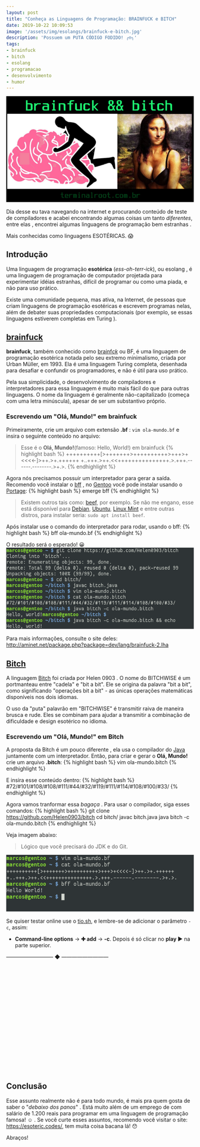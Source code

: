 ```yaml
---
layout: post
title: "Conheça as Linguagens de Programação: BRAINFUCK e BITCH"
date: 2019-10-22 10:09:53
image: '/assets/img/esolangs/brainfuck-e-bitch.jpg'
description: 'Possuem um PUTA CÓDIGO FODIDO! ╭∩╮'
tags:
- brainfuck
- bitch
- esolang
- programacao
- desenvolvimento
- humor
---
```


[![BRAINFUCK e BITCH](/assets/img/esolangs/brainfuck-e-bitch.jpg)](/assets/img/esolangs/brainfuck-e-bitch.jpg)

Dia desse eu tava navegando na internet e procurando conteúdo de teste de compiladores e acabei encontrando algumas coisas um tanto *diferentes*, entre elas , encontrei algumas linguagens de programação bem estranhas .

Mais conhecidas como linguagens ESOTÉRICAS. 😱

## Introdução

Uma linguagem de programação **esotérica** (*ess-oh-terr-ick*), ou esolang , é uma linguagem de programação de computador projetada para experimentar idéias estranhas, difícil de programar ou como uma piada, e não para uso prático.

Existe uma comunidade pequena, mas ativa, na Internet, de pessoas que criam linguagens de programação esotéricas e escrevem programas nelas, além de debater suas propriedades computacionais (por exemplo, se essas linguagens estiverem completas em Turing ).

## [brainfuck](http://aminet.net/package.php?package=dev/lang/brainfuck-2.lha)

**brainfuck**, também conhecido como [brainf*ck*](https://esolangs.org/wiki/Brainfuck) ou BF, é uma linguagem de programação esotérica notada pelo seu extremo minimalismo, criada por Urban Müller, em 1993. Ela é uma linguagem Turing completa, desenhada para desafiar e confundir os programadores, e não é útil para uso prático. 

Pela sua simplicidade, o desenvolvimento de compiladores e interpretadores para essa linguagem é muito mais fácil do que para outras linguagens. O nome da linguagem é geralmente não-capitalizado (começa com uma letra minúscula), apesar de ser um substantivo próprio.

<!-- RETANGULO LARGO -->
<script async src="https://pagead2.googlesyndication.com/pagead/js/adsbygoogle.js"></script>
<!-- Informat -->
<ins class="adsbygoogle"
style="display:block"
data-ad-client="ca-pub-2838251107855362"
data-ad-slot="2327980059"
data-ad-format="auto"
data-full-width-responsive="true"></ins>
<script>
(adsbygoogle = window.adsbygoogle || []).push({});
</script> 

### Escrevendo um "Olá, Mundo!" em brainfuck

Primeiramente, crie um arquivo com extensão **.bf** : `vim ola-mundo.bf` e insira o seguinte conteúdo no arquivo:
> Esse é o **Olá, Mundo!**(famoso: Hello, World!) em brainfuck
{% highlight bash %}
++++++++++[>+++++++>++++++++++>+++>+<<<<-]>++.>+.++++++
+..+++.>++.<<+++++++++++++++.>.+++.------.--------.>+.>.
{% endhighlight %}

Agora nós precisamos possuir um interpretador para gerar a saída. Recomendo você instalar o [bff](https://github.com/apankrat/bff) , no [Gentoo](https://terminalroot.com.br/2017/05/como-instalar-o-gentoo.html) você pode instalar usando o [Portage](https://wiki.gentoo.org/wiki/Portage):
{% highlight bash %}
emerge bff
{% endhighlight %}

> Existem outros tais como: [beef](https://github.com/andreabolognani/beef), por exemplo. Se não me engano, esse está disponível para [Debian](https://terminalroot.com.br/2017/09/como-instalar-o-debian-remotamente-via-ssh.html), [Ubuntu](https://terminalroot.com.br/2018/10/como-instalar-o-funtoo-pelo-ubuntu-ou-linux-mint.html), [Linux Mint](https://terminalroot.com.br/2019/07/como-customizar-seu-linux-mint-com-i3-polybar-rofi.html) e entre outras distros, para instalar seria: `sudo apt install beef`.

Após instalar use o comando do interpretador para rodar, usando o bff:
{% highlight bash %}
bff ola-mundo.bf
{% endhighlight %}

O resultado será o esperado! 😀
[![brainfuck terminal output](/assets/img/esolangs/bitch.png)](/assets/img/esolangs/brainfuck.png)

Para mais informações, consulte o site deles: <http://aminet.net/package.php?package=dev/lang/brainfuck-2.lha>

## [Bitch](https://github.com/Helen0903/bitch)

A linguagem [Bitch](https://github.com/Helen0903/bitch) foi criada por Helen 0903 . O nome do BITCHWISE é um portmanteau entre "cadela" e "bit a bit". Ele se origina da palavra "bit a bit", como significando "operações bit a bit" - as únicas operações matemáticas disponíveis nos dois idiomas.

O uso da "puta" palavrão em "BITCHWISE" é transmitir raiva de maneira brusca e rude. Eles se combinam para ajudar a transmitir a combinação de dificuldade e design esotérico no idioma.

<!-- RETANGULO LARGO 2 -->
<script async src="//pagead2.googlesyndication.com/pagead/js/adsbygoogle.js"></script>
<ins class="adsbygoogle"
style="display:block; text-align:center;"
data-ad-layout="in-article"
data-ad-format="fluid"
data-ad-client="ca-pub-2838251107855362"
data-ad-slot="8549252987"></ins>
<script>
(adsbygoogle = window.adsbygoogle || []).push({});
</script>

### Escrevendo um "Olá, Mundo!" em Bitch

A proposta da Bitch é um pouco diferente , ela usa o compilador do [Java](https://terminalroot.com.br/2019/10/jython-a-linguagem-que-mistura-java-com-python.html) juntamente com um interpretador. Então, para criar e gerar o **Olá, Mundo!** crie um arquivo **.bitch**:
{% highlight bash %}
vim ola-mundo.bitch
{% endhighlight %}

E insira esse conteúdo dentro:
{% highlight bash %}
#72/#101/#108/#108/#111/#44/#32/#119/#111/#114/#108/#100/#33/
{% endhighlight %}

Agora vamos tranformar essa *bagaça* . Para usar o compilador, siga esses comandos:
{% highlight bash %}
git clone https://github.com/Helen0903/bitch
cd bitch/
javac bitch.java
java bitch -c ola-mundo.bitch
{% endhighlight %}

Veja imagem abaixo:
> Lógico que você precisará do JDK e do Git.

[![bitch terminal output](/assets/img/esolangs/brainfuck.png)](/assets/img/esolangs/bitch.png)

Se quiser testar online use o [tio.sh](https://tio.run/#bitch), e lembre-se de adicionar o parâmetro `-c`, assim:
+ **Command-line options** → **✚ add** → **-c**. Depois é só clicar no **play ▶️**  na parte superior.

————————— ◆ —————————

<!-- QUADRADO -->
<script async src="//pagead2.googlesyndication.com/pagead/js/adsbygoogle.js"></script>
<ins class="adsbygoogle"
style="display:inline-block;width:336px;height:280px"
data-ad-client="ca-pub-2838251107855362"
data-ad-slot="5351066970"></ins>
<script>
(adsbygoogle = window.adsbygoogle || []).push({});
</script>

## Conclusão

Esse assunto realmente não é para todo mundo, é mais pra quem gosta de saber o "*debaixo dos panos*" . Está muito além de um emprego de com salário de 1.200 reais para programar em uma linguagem de programação famosa! ☺️  . Se você curte esses assuntos, recomendo você visitar o site: <https://esoteric.codes/>, tem muita coisa bacana lá! 😯

Abraços!
    
